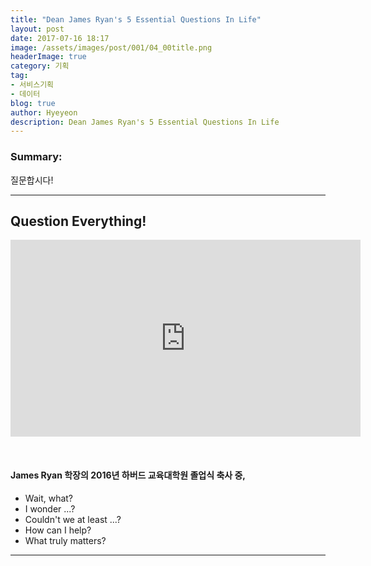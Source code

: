 ```yaml
---
title: "Dean James Ryan's 5 Essential Questions In Life"
layout: post
date: 2017-07-16 18:17
image: /assets/images/post/001/04_00title.png
headerImage: true
category: 기획
tag:
- 서비스기획
- 데이터
blog: true
author: Hyeyeon
description: Dean James Ryan's 5 Essential Questions In Life
---
```


### Summary:

질문합시다!

---

## Question Everything!

<p align="middle">
<iframe width="560" height="315" src="https://www.youtube.com/embed/bW0NguMGIbE" frameborder="0" allowfullscreen></iframe></p>

<br>

#### James Ryan 학장의 2016년 하버드 교육대학원 졸업식 축사 중,

- Wait, what?
- I wonder ...?
- Couldn't we at least ...?
- How can I help?
- What truly matters?

---
